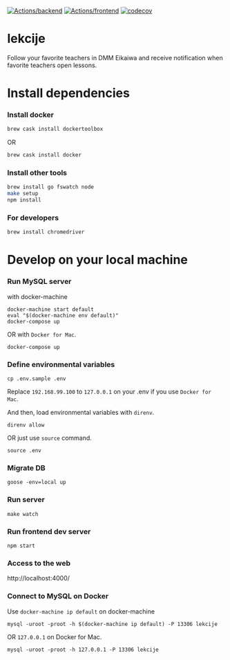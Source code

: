 [![Actions/backend](https://github.com/oinume/lekcije/workflows/backend/badge.svg?branch=master)](https://github.com/oinume/lekcije/actions?query=workflow%3Abackend+branch%3Amaster)
[![Actions/frontend](https://github.com/oinume/lekcije/workflows/frontend/badge.svg?branch=master)](https://github.com/oinume/lekcije/actions?query=workflow%3Abackend+branch%3Amaster)
[![codecov](https://codecov.io/gh/oinume/lekcije/branch/master/graph/badge.svg)](https://codecov.io/gh/oinume/lekcije)

# lekcije
Follow your favorite teachers in DMM Eikaiwa and receive notification when favorite teachers open lessons.

# Install dependencies

### Install docker

```bash
brew cask install dockertoolbox
```

OR 

```bash
brew cask install docker
```

### Install other tools

```bash
brew install go fswatch node
make setup
npm install
```

### For developers
```bash
brew install chromedriver
```

# Develop on your local machine

### Run MySQL server

with docker-machine
```
docker-machine start default
eval "$(docker-machine env default)"
docker-compose up
```

OR with `Docker for Mac`.
```
docker-compose up
```

### Define environmental variables
```
cp .env.sample .env
```

Replace `192.168.99.100` to `127.0.0.1` on your .env if you use `Docker for Mac`.

And then, load environmental variables with `direnv`.

```
direnv allow
```

OR just use `source` command.
```
source .env
```

### Migrate DB
```
goose -env=local up
```

### Run server
```
make watch
```

### Run frontend dev server
```
npm start
```

### Access to the web

http://localhost:4000/

### Connect to MySQL on Docker

Use `docker-machine ip default` on docker-machine
```
mysql -uroot -proot -h $(docker-machine ip default) -P 13306 lekcije
```

OR `127.0.0.1` on Docker for Mac.

```
mysql -uroot -proot -h 127.0.0.1 -P 13306 lekcije
```
